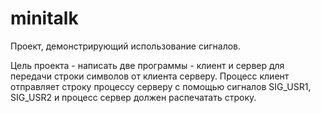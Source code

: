 # minitalk
Проект, демонстрирующий использование сигналов. 

Цель проекта - написать две программы - клиент и сервер для передачи строки символов от клиента серверу. Процесс клиент отправляет строку процессу серверу с помощью сигналов SIG_USR1, SIG_USR2 и процесс сервер должен распечатать строку.

